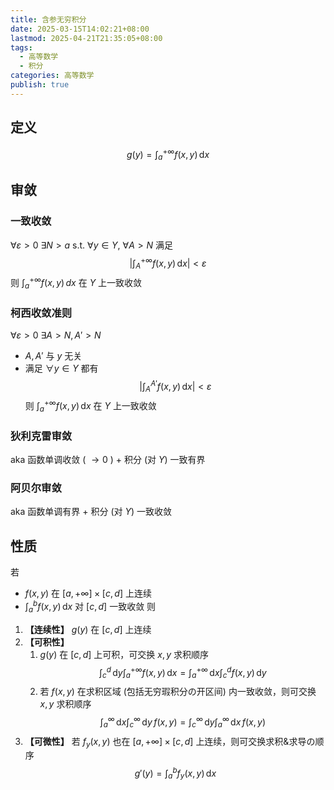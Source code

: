 ```yaml
---
title: 含参无穷积分
date: 2025-03-15T14:02:21+08:00
lastmod: 2025-04-21T21:35:05+08:00
tags:
  - 高等数学
  - 积分
categories: 高等数学
publish: true
---
```


## 定义

$$
g(y)=\int_{a}^{+\infty} f(x,y) \, \mathrm{d}x 
$$

## 审敛

### 一致收敛

$\forall\varepsilon>0$ $\exists N>a$ s.t. $\forall y\in Y$, $\forall A>N$ 满足
$$
\left| \int_{A}^{+\infty} f(x,y) \, \mathrm{d}x  \right| < \varepsilon 
$$
则 $\displaystyle\int_{a}^{+\infty} f(x,y) \, dx$ 在 $Y$ 上一致收敛

### 柯西收敛准则

$\forall \varepsilon >0$ $\exists A >N, A'>N$ 
- $A,A'$ 与 $y$ 无关
- 满足 $\forall y\in Y$ 都有 $$\left| \int_{A}^{A'} f(x,y) \, \mathrm{d}x  \right| < \varepsilon$$
则 $\displaystyle\int_{a}^{+\infty} f(x,y) \, \mathrm{d}x$ 在 $Y$ 上一致收敛

### 狄利克雷审敛

aka 函数单调收敛 ( $\to 0$ ) + 积分 (对 $Y$) 一致有界

### 阿贝尔审敛

aka 函数单调有界 + 积分 (对 $Y$) 一致收敛

## 性质

若
- $f(x,y)$ 在 $[a,+\infty] \times [c,d]$ 上连续
- $\int_{a}^{b} f(x,y) \, \mathrm{d}x$ 对 $[c,d]$ 一致收敛
则
1. **【连续性】** $g(y)$ 在 $[c,d]$ 上连续
2. **【可积性】** 
	1. $g(y)$ 在 $[c,d]$ 上可积，可交换 $x,y$ 求积顺序 $$\int_{c}^{d}  \, \mathrm{d}y \int_{a}^{+\infty} f(x,y) \, \mathrm{d}x = \int_{a}^{+\infty}  \, \mathrm{d}x \int_{c}^{d} f(x,y) \, \mathrm{d}y $$
	2. 若 $f(x,y)$ 在求积区域 (包括无穷瑕积分の开区间) 内一致收敛，则可交换 $x,y$ 求积顺序 $$\int_{a}^{\infty}  \, \mathrm{d}x \int_{c}^{\infty}  \, \mathrm{d}y \, f(x,y) = \int_{c}^{\infty}  \, \mathrm{d}y \int_{a}^{\infty}  \, \mathrm{d}x \, f(x,y)  $$
3. **【可微性】** 若 $f_{y}(x,y)$ 也在 $[a,+\infty]\times[c,d]$ 上连续，则可交换求积&求导の顺序 $$g'(y)=\int_{a}^{b} f_{y}(x,y) \, \mathrm{d}x $$
